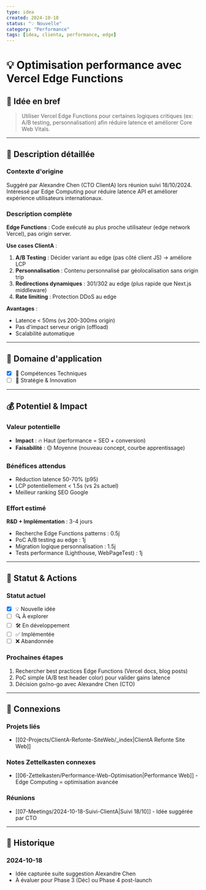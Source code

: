 ```yaml
---
type: idea
created: 2024-10-18
status: "💡 Nouvelle"
category: "Performance"
tags: [idea, clienta, performance, edge]
---
```


# 💡 Optimisation performance avec Vercel Edge Functions

## 🎯 Idée en bref

> Utiliser Vercel Edge Functions pour certaines logiques critiques (ex: A/B testing, personnalisation) afin réduire latence et améliorer Core Web Vitals.

---

## 📝 Description détaillée

### Contexte d'origine

Suggéré par Alexandre Chen (CTO ClientA) lors réunion suivi 18/10/2024. Intéressé par Edge Computing pour réduire latence API et améliorer expérience utilisateurs internationaux.

### Description complète

**Edge Functions** : Code exécuté au plus proche utilisateur (edge network Vercel), pas origin server.

**Use cases ClientA** :
1. **A/B Testing** : Décider variant au edge (pas côté client JS) → améliore LCP
2. **Personnalisation** : Contenu personnalisé par géolocalisation sans origin trip
3. **Redirections dynamiques** : 301/302 au edge (plus rapide que Next.js middleware)
4. **Rate limiting** : Protection DDoS au edge

**Avantages** :
- Latence < 50ms (vs 200-300ms origin)
- Pas d'impact serveur origin (offload)
- Scalabilité automatique

---

## 🎨 Domaine d'application

- [x] 🔧 Compétences Techniques
- [ ] 🎯 Stratégie & Innovation

---

## 💰 Potentiel & Impact

### Valeur potentielle
- **Impact** : 🔥 Haut (performance = SEO + conversion)
- **Faisabilité** : 🟡 Moyenne (nouveau concept, courbe apprentissage)

### Bénéfices attendus
- Réduction latence 50-70% (p95)
- LCP potentiellement < 1.5s (vs 2s actuel)
- Meilleur ranking SEO Google

### Effort estimé

**R&D + Implémentation** : 3-4 jours
- Recherche Edge Functions patterns : 0.5j
- PoC A/B testing au edge : 1j
- Migration logique personnalisation : 1.5j
- Tests performance (Lighthouse, WebPageTest) : 1j

---

## 🔄 Statut & Actions

### Statut actuel
- [x] 💡 Nouvelle idée
- [ ] 🔍 À explorer
- [ ] 🛠️ En développement
- [ ] ✅ Implémentée
- [ ] ❌ Abandonnée

### Prochaines étapes
1. Rechercher best practices Edge Functions (Vercel docs, blog posts)
2. PoC simple (A/B test header color) pour valider gains latence
3. Décision go/no-go avec Alexandre Chen (CTO)

---

## 🔗 Connexions

### Projets liés
- [[02-Projects/ClientA-Refonte-SiteWeb/_index|ClientA Refonte Site Web]]

### Notes Zettelkasten connexes
- [[06-Zettelkasten/Performance-Web-Optimisation|Performance Web]] - Edge Computing = optimisation avancée

### Réunions
- [[07-Meetings/2024-10-18-Suivi-ClientA|Suivi 18/10]] - Idée suggérée par CTO

---

## 📅 Historique

### 2024-10-18
- Idée capturée suite suggestion Alexandre Chen
- À évaluer pour Phase 3 (Déc) ou Phase 4 post-launch
